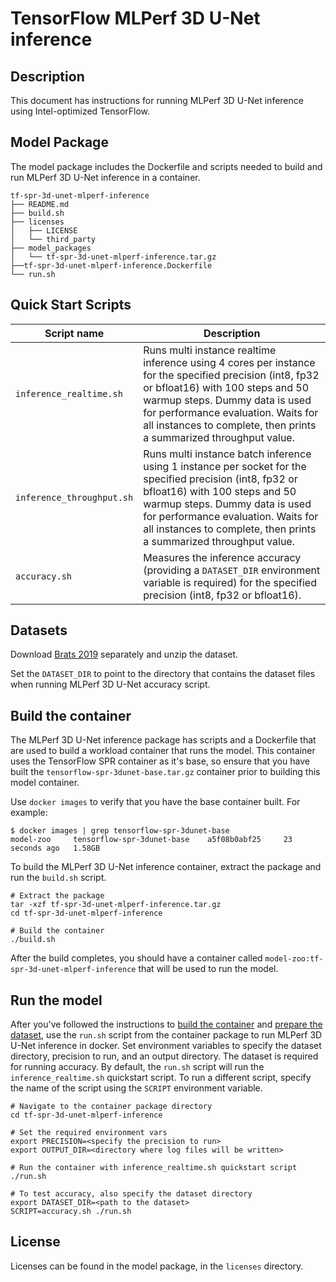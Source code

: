 <!--- 0. Title -->
# TensorFlow MLPerf 3D U-Net inference

<!-- 10. Description -->
## Description

This document has instructions for running MLPerf 3D U-Net inference using
Intel-optimized TensorFlow.

## Model Package

The model package includes the Dockerfile and scripts needed to build and
run MLPerf 3D U-Net inference in a container.
```
tf-spr-3d-unet-mlperf-inference
├── README.md
├── build.sh
├── licenses
│   ├── LICENSE
│   └── third_party
├── model_packages
│   └── tf-spr-3d-unet-mlperf-inference.tar.gz
├──tf-spr-3d-unet-mlperf-inference.Dockerfile
└── run.sh
```

<!--- 40. Quick Start Scripts -->
## Quick Start Scripts

| Script name | Description |
|-------------|-------------|
| `inference_realtime.sh` | Runs multi instance realtime inference using 4 cores per instance for the specified precision (int8, fp32 or bfloat16) with 100 steps and 50 warmup steps. Dummy data is used for performance evaluation. Waits for all instances to complete, then prints a summarized throughput value. |
| `inference_throughput.sh` | Runs multi instance batch inference using 1 instance per socket for the specified precision (int8, fp32 or bfloat16) with 100 steps and 50 warmup steps. Dummy data is used for performance evaluation. Waits for all instances to complete, then prints a summarized throughput value. |
| `accuracy.sh` | Measures the inference accuracy (providing a `DATASET_DIR` environment variable is required) for the specified precision (int8, fp32 or bfloat16). |

<!--- 30. Datasets -->
## Datasets

Download [Brats 2019](https://www.med.upenn.edu/cbica/brats2019/data.html) separately and unzip the dataset.

Set the `DATASET_DIR` to point to the directory that contains the dataset files when running MLPerf 3D U-Net accuracy script.

## Build the container

The MLPerf 3D U-Net inference package has scripts and a Dockerfile that are
used to build a workload container that runs the model. This container
uses the TensorFlow SPR container as it's base, so ensure that you have built
the `tensorflow-spr-3dunet-base.tar.gz` container prior to building this model container.

Use `docker images` to verify that you have the base container built. For example:
```
$ docker images | grep tensorflow-spr-3dunet-base
model-zoo     tensorflow-spr-3dunet-base    a5f08b0abf25     23 seconds ago   1.58GB
```

To build the MLPerf 3D U-Net inference container, extract the package and
run the `build.sh` script.
```
# Extract the package
tar -xzf tf-spr-3d-unet-mlperf-inference.tar.gz
cd tf-spr-3d-unet-mlperf-inference

# Build the container
./build.sh
```

After the build completes, you should have a container called
`model-zoo:tf-spr-3d-unet-mlperf-inference` that will be used to run the model.

## Run the model

After you've followed the instructions to [build the container](#build-the-container)
and [prepare the dataset](#datasets), use the `run.sh` script from the container
package to run MLPerf 3D U-Net inference in docker. Set environment variables to
specify the dataset directory, precision to run, and
an output directory. 
The dataset is required for running accuracy.
By default, the `run.sh` script will run the
`inference_realtime.sh` quickstart script. To run a different script, specify
the name of the script using the `SCRIPT` environment variable.
```
# Navigate to the container package directory
cd tf-spr-3d-unet-mlperf-inference

# Set the required environment vars
export PRECISION=<specify the precision to run>
export OUTPUT_DIR=<directory where log files will be written>

# Run the container with inference_realtime.sh quickstart script
./run.sh

# To test accuracy, also specify the dataset directory
export DATASET_DIR=<path to the dataset>
SCRIPT=accuracy.sh ./run.sh
```

<!--- 80. License -->
## License

Licenses can be found in the model package, in the `licenses` directory.

